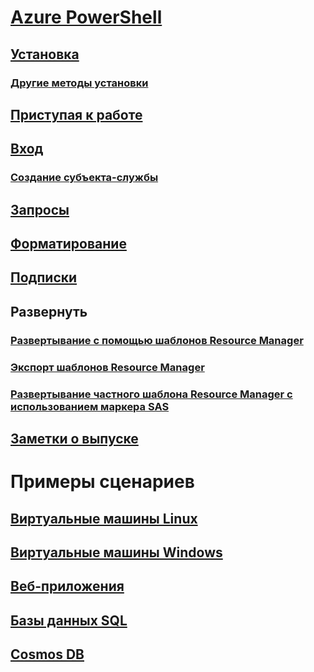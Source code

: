# [Azure PowerShell](../overview.md)
## [Установка](../install-azurerm-ps.md)
### [Другие методы установки](../other-install.md)
## [Приступая к работе](../get-started-azureps.md)
## [Вход](../authenticate-azureps.md)
### [Создание субъекта-службы](../create-azure-service-principal-azureps.md)
## [Запросы](../queries-azureps.md)
## [Форматирование](../formatting-output.md)
## [Подписки](../manage-subscriptions-azureps.md)

## Развернуть
### [Развертывание с помощью шаблонов Resource Manager](/azure/azure-resource-manager/resource-group-template-deploy)
### [Экспорт шаблонов Resource Manager](/azure/azure-resource-manager/resource-manager-export-template-powershell)
### [Развертывание частного шаблона Resource Manager с использованием маркера SAS](/azure/azure-resource-manager/resource-manager-powershell-sas-token)

## [Заметки о выпуске](release-notes-azureps.md)

# Примеры сценариев
## [Виртуальные машины Linux](/azure/virtual-machines/linux/powershell-samples?toc=%2fpowershell%2fmodule%2ftoc.json)
## [Виртуальные машины Windows](/azure/virtual-machines/windows/powershell-samples?toc=%2fpowershell%2fmodule%2ftoc.json)
## [Веб-приложения](/azure/app-service-web/app-service-powershell-samples?toc=%2fpowershell%2fmodule%2ftoc.json)
## [Базы данных SQL](/azure/sql-database/sql-database-powershell-samples?toc=%2fpowershell%2fmodule%2ftoc.json)
## [Cosmos DB](/azure/cosmos-db/powershell-samples?toc=%2fpowershell%2fmodules%2ftoc.json)

